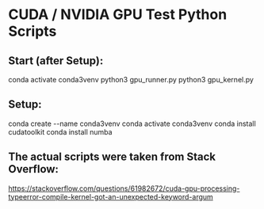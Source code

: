 # CUDA / NVIDIA GPU Test Python Scripts

## Start (after Setup):
conda activate conda3venv
python3 gpu_runner.py
python3 gpu_kernel.py

## Setup:
conda create --name conda3venv
conda activate conda3venv
conda install cudatoolkit
conda install numba

## The actual scripts were taken from Stack Overflow:
https://stackoverflow.com/questions/61982672/cuda-gpu-processing-typeerror-compile-kernel-got-an-unexpected-keyword-argum
